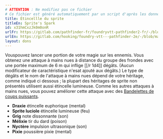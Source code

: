 ```yaml
---
# ATTENTION : Ne modifiez pas ce fichier
# Ce fichier est généré automatiquement par un script d'après les données du module Foundry VTT officiel et de sa traduction
title: Étincellle du sprite
titleEn: Sprite's Spark
id: x31hmCxzJk0m0onR
urlFr: https://gitlab.com/pathfinder-fr/foundryvtt-pathfinder2-fr/-/blob/master/data/feats/x31hmCxzJk0m0onR.htm
urlEn: https://gitlab.com/hooking/foundry-vtt---pathfinder-2e/-/blob/master/packs/data/feats.db/sprite-s-spark.json
layout: dons
---
```

Vouspouvez lancer une portion de votre magie sur les ennemis. Vous obtenez une attaque à mains nues à distance du groupe des frondes avec une portée maximum de 6 m qui inflige [[/r 1d4]] dégâts. (Aucun modificateur de caractéristique n'esat ajouté aux dégâts.) Le type de dégâts et le nom de l'attaque à mains nues dépend de votre héritage, comme indiqué ci dessous ; la plupart des héritages de sprite non présentés utilisent aussi étincelle lumineuse. Comme les autres attaques à mains nues, vous pouvez améliorer cette attaque avec des [Bandelettes de coups puissants](../équipements/bandelettes-de-coups-puissants-+1.md).

- **Draxie** étincelle euphorique (mental)
- **Sprite luciole** étincelle lumineuse (feu)
- **Grig** note dissonnante (son)
- **Mélixie** tir du dard (poison)
- **Nyctère** impulsion ultrasonique (son)
- **Pixie** poussière pixie (mental)
